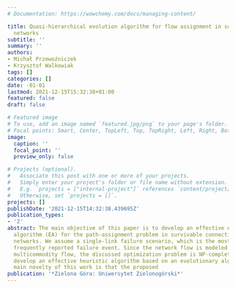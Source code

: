 ```yaml
---
# Documentation: https://wowchemy.com/docs/managing-content/

title: Quasi-hierarchical evolution algorithm for flow assignment in survivable connection-oriented
  networks
subtitle: ''
summary: ''
authors:
- Michał Przewoźniczek
- Krzysztof Walkowiak
tags: []
categories: []
date: -01-01
lastmod: 2021-12-15T15:32:38+01:00
featured: false
draft: false

# Featured image
# To use, add an image named `featured.jpg/png` to your page's folder.
# Focal points: Smart, Center, TopLeft, Top, TopRight, Left, Right, BottomLeft, Bottom, BottomRight.
image:
  caption: ''
  focal_point: ''
  preview_only: false

# Projects (optional).
#   Associate this post with one or more of your projects.
#   Simply enter your project's folder or file name without extension.
#   E.g. `projects = ["internal-project"]` references `content/project/deep-learning/index.md`.
#   Otherwise, set `projects = []`.
projects: []
publishDate: '2021-12-15T14:32:38.439695Z'
publication_types:
- '2'
abstract: The main objective of this paper is to develop an effective evolutionary
  algorithm (EA) for the path-assignment problem in survivable connection-oriented
  networks. We assume a single-link failure scenario, which is the most common and
  frequently reported failure event. Since the network flow is modeled as a non-bifurcated
  multicommodity flow, the discussed optimization problem is NP-complete. Thus, we
  develop an effective heuristic algorithm based on an evolutionary algorithm. The
  main novelty of this work is that the proposed
publication: '*Zielona Góra: Uniwersytet Zielonogórski*'
---
```

